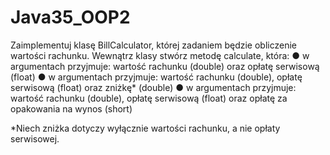 # Java35_OOP2
Zaimplementuj klasę BillCalculator, której zadaniem będzie obliczenie wartości rachunku. 
Wewnątrz klasy stwórz metodę calculate, która:
● w argumentach przyjmuje: wartość rachunku (double) oraz opłatę serwisową (float)
● w argumentach przyjmuje: wartość rachunku (double), opłatę serwisową (float) oraz zniżkę* (double)
● w argumentach przyjmuje: wartość rachunku (double), opłatę serwisową (float) oraz opłatę za opakowania na wynos (short)

*Niech zniżka dotyczy wyłącznie wartości rachunku, a nie opłaty serwisowej.